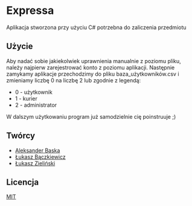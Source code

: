 # Expressa

Aplikacja stworzona przy użyciu C# potrzebna do zaliczenia przedmiotu

## Użycie

Aby nadać sobie jakiekolwiek uprawnienia manualnie z poziomu pliku, należy najpierw zarejestrować konto z poziomu aplikacji. Następnie zamykamy aplikacje przechodzimy do pliku baza_użytkowników.csv i zmieniamy liczbę 0 na liczbę 2 lub zgodnie z legendą:
- 0 - użytkownik
- 1 - kurier
- 2 - administrator

W dalszym użytkowaniu program już samodzielnie cię poinstruuje ;)

## Twórcy

- [Aleksander Baska](https://github.com/@baskaaleksander)
- [Łukasz Bączkiewicz](https://github.com/@bonczur)
- [Łukasz Zieliński](https://github.com/@zielu03)

## Licencja

[MIT](https://choosealicense.com/licenses/mit/)
